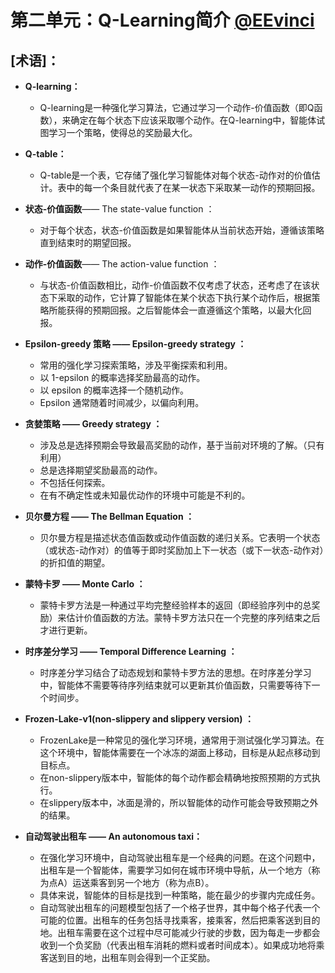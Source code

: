 # 第二单元：Q-Learning简介 [@EEvinci](https://github.com/EEvinci)

## [术语]：

- **Q-learning：**
  - Q-learning是一种强化学习算法，它通过学习一个动作-价值函数（即Q函数），来确定在每个状态下应该采取哪个动作。在Q-learning中，智能体试图学习一个策略，使得总的奖励最大化。

- **Q-table：**
  - Q-table是一个表，它存储了强化学习智能体对每个状态-动作对的价值估计。表中的每一个条目就代表了在某一状态下采取某一动作的预期回报。

- **状态-价值函数**—— The state-value function ：
  - 对于每个状态，状态-价值函数是如果智能体从当前状态开始，遵循该策略直到结束时的期望回报。
- **动作-价值函数**—— The action-value function ：
  - 与状态-价值函数相比，动作-价值函数不仅考虑了状态，还考虑了在该状态下采取的动作，它计算了智能体在某个状态下执行某个动作后，根据策略所能获得的预期回报。之后智能体会一直遵循这个策略，以最大化回报。
- **Epsilon-greedy 策略 —— Epsilon-greedy strategy ：**
  - 常用的强化学习探索策略，涉及平衡探索和利用。
  - 以 1-epsilon 的概率选择奖励最高的动作。
  - 以 epsilon 的概率选择一个随机动作。
  - Epsilon 通常随着时间减少，以偏向利用。
- **贪婪策略 —— Greedy strategy ：**
  - 涉及总是选择预期会导致最高奖励的动作，基于当前对环境的了解。（只有利用）
  - 总是选择期望奖励最高的动作。
  - 不包括任何探索。
  - 在有不确定性或未知最优动作的环境中可能是不利的。
- **贝尔曼方程 —— The Bellman Equation ：**
  - 贝尔曼方程是描述状态值函数或动作值函数的递归关系。它表明一个状态（或状态-动作对）的值等于即时奖励加上下一状态（或下一状态-动作对）的折扣值的期望。
- **蒙特卡罗 —— Monte Carlo ：**
  - 蒙特卡罗方法是一种通过平均完整经验样本的返回（即经验序列中的总奖励）来估计价值函数的方法。蒙特卡罗方法只在一个完整的序列结束之后才进行更新。
- **时序差分学习 —— Temporal Difference Learning ：**
  - 时序差分学习结合了动态规划和蒙特卡罗方法的思想。在时序差分学习中，智能体不需要等待序列结束就可以更新其价值函数，只需要等待下一个时间步。
- **Frozen-Lake-v1(non-slippery and slippery version) ：**
  - FrozenLake是一种常见的强化学习环境，通常用于测试强化学习算法。在这个环境中，智能体需要在一个冰冻的湖面上移动，目标是从起点移动到目标点。
  - 在non-slippery版本中，智能体的每个动作都会精确地按照预期的方式执行。
  - 在slippery版本中，冰面是滑的，所以智能体的动作可能会导致预期之外的结果。

- **自动驾驶出租车 —— An autonomous taxi：**
  - 在强化学习环境中，自动驾驶出租车是一个经典的问题。在这个问题中，出租车是一个智能体，需要学习如何在城市环境中导航，从一个地方（称为点A）运送乘客到另一个地方（称为点B）。
  - 具体来说，智能体的目标是找到一种策略，能在最少的步骤内完成任务。
  - 自动驾驶出租车的问题模型包括了一个格子世界，其中每个格子代表一个可能的位置。出租车的任务包括寻找乘客，接乘客，然后把乘客送到目的地。出租车需要在这个过程中尽可能减少行驶的步数，因为每走一步都会收到一个负奖励（代表出租车消耗的燃料或者时间成本）。如果成功地将乘客送到目的地，出租车则会得到一个正奖励。

